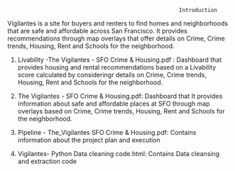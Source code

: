 
                                                          Introduction

Vigilantes is a site for buyers and renters to find homes and neighborhoods that are safe and affordable across San Francisco. It provides recommendations through map overlays that offer details on Crime, Crime trends, Housing, Rent and Schools for the neighborhood.

1. Livability -The Vigilantes - SFO Crime & Housing.pdf :
Dashboard that provides housing and rental recommendations based on a Livability score calculated by consideringr details on Crime, Crime trends, Housing, Rent and Schools for the neighborhood.

2. The Vigilantes - SFO Crime & Housing.pdf:
Dashboard that  It provides information about safe and affordable places at SFO through map overlays based on Crime, Crime trends, Housing, Rent and Schools for the neighborhood.

3. Pipeline - The_Vigilantes SFO Crime & Housing.pdf:
Contains information about the project plan and execution

4. Vigilantes- Python Data cleaning code.html:
Contains Data cleansing and extraction code 



